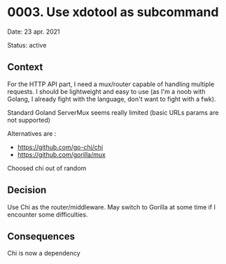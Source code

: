 # 0003. Use xdotool as subcommand

Date: 23 apr. 2021

Status: active

## Context

For the HTTP API part, I need a mux/router capable of handling multiple requests.
I should be lightweight and easy to use 
(as I'm a noob with Golang, I already fight with the language, don't want to fight with a fwk).

Standard Goland ServerMux seems really limited (basic URLs params are not supported)

Alternatives are : 
* https://github.com/go-chi/chi
* https://github.com/gorilla/mux

Choosed chi out of random

## Decision

Use Chi as the router/middleware.
May switch to Gorilla at some time if I encounter some difficulties.

## Consequences

Chi is now a dependency